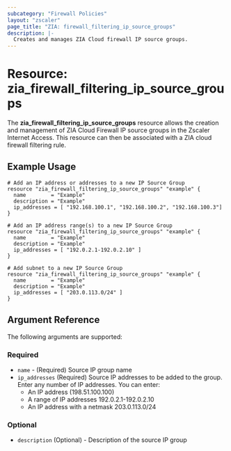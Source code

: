 ```yaml
---
subcategory: "Firewall Policies"
layout: "zscaler"
page_title: "ZIA: firewall_filtering_ip_source_groups"
description: |-
  Creates and manages ZIA Cloud firewall IP source groups.
---
```


# Resource: zia_firewall_filtering_ip_source_groups

The **zia_firewall_filtering_ip_source_groups** resource allows the creation and management of ZIA Cloud Firewall IP source groups in the Zscaler Internet Access. This resource can then be associated with a ZIA cloud firewall filtering rule.

## Example Usage

```hcl
# Add an IP address or addresses to a new IP Source Group
resource "zia_firewall_filtering_ip_source_groups" "example" {
  name        = "Example"
  description = "Example"
  ip_addresses = [ "192.168.100.1", "192.168.100.2", "192.168.100.3"]
}
```

```hcl
# Add an IP address range(s) to a new IP Source Group
resource "zia_firewall_filtering_ip_source_groups" "example" {
  name        = "Example"
  description = "Example"
  ip_addresses = [ "192.0.2.1-192.0.2.10" ]
}
```

```hcl
# Add subnet to a new IP Source Group
resource "zia_firewall_filtering_ip_source_groups" "example" {
  name        = "Example"
  description = "Example"
  ip_addresses = [ "203.0.113.0/24" ]
}
```

## Argument Reference

The following arguments are supported:

### Required

* `name` - (Required) Source IP group name
* `ip_addresses` (Required) Source IP addresses to be added to the group. Enter any number of IP addresses. You can enter:
  * An IP address (198.51.100.100)
  * A range of IP addresses 192.0.2.1-192.0.2.10
  * An IP address with a netmask 203.0.113.0/24

### Optional

* `description` (Optional) - Description of the source IP group
